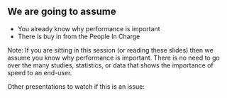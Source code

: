 ## We are going to assume

* You already know why performance is important <!-- .element: class="fragment" -->
* There is buy in from the People In Charge <!-- .element: class="fragment" -->

Note: If you are sitting in this session (or reading these slides) then we assume you know why performance is important. There is no need to go over the many studies, statistics, or data that shows the importance of speed to an end-user.

Other presentations to watch if this is an issue:
